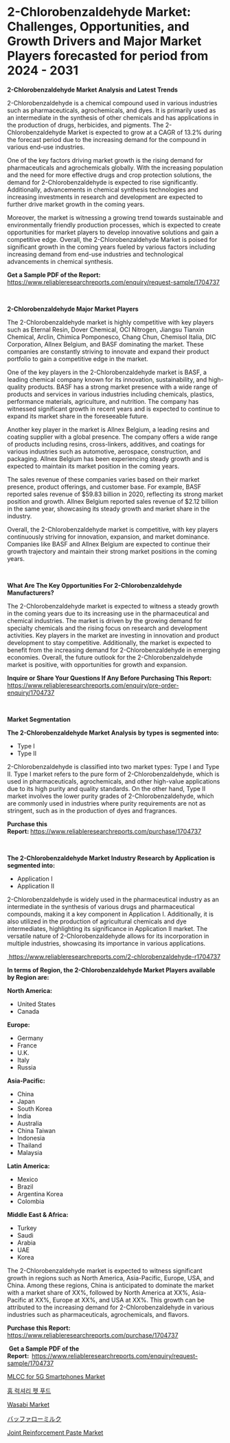 <p><h1>2-Chlorobenzaldehyde Market: Challenges, Opportunities, and Growth Drivers and Major Market Players forecasted for period from 2024 - 2031</h1></p><p><strong>2-Chlorobenzaldehyde Market Analysis and Latest Trends</strong></p>
<p><p>2-Chlorobenzaldehyde is a chemical compound used in various industries such as pharmaceuticals, agrochemicals, and dyes. It is primarily used as an intermediate in the synthesis of other chemicals and has applications in the production of drugs, herbicides, and pigments. The 2-Chlorobenzaldehyde Market is expected to grow at a CAGR of 13.2% during the forecast period due to the increasing demand for the compound in various end-use industries.</p><p>One of the key factors driving market growth is the rising demand for pharmaceuticals and agrochemicals globally. With the increasing population and the need for more effective drugs and crop protection solutions, the demand for 2-Chlorobenzaldehyde is expected to rise significantly. Additionally, advancements in chemical synthesis technologies and increasing investments in research and development are expected to further drive market growth in the coming years.</p><p>Moreover, the market is witnessing a growing trend towards sustainable and environmentally friendly production processes, which is expected to create opportunities for market players to develop innovative solutions and gain a competitive edge. Overall, the 2-Chlorobenzaldehyde Market is poised for significant growth in the coming years fueled by various factors including increasing demand from end-use industries and technological advancements in chemical synthesis.</p></p>
<p><strong>Get a Sample PDF of the Report:&nbsp;</strong> <a href="https://www.reliableresearchreports.com/enquiry/request-sample/1704737">https://www.reliableresearchreports.com/enquiry/request-sample/1704737</a></p>
<p>&nbsp;</p>
<p><strong>2-Chlorobenzaldehyde Major Market Players</strong></p>
<p><p>The 2-Chlorobenzaldehyde market is highly competitive with key players such as Eternal Resin, Dover Chemical, OCI Nitrogen, Jiangsu Tianxin Chemical, Arclin, Chimica Pomponesco, Chang Chun, Chemisol Italia, DIC Corporation, Allnex Belgium, and BASF dominating the market. These companies are constantly striving to innovate and expand their product portfolio to gain a competitive edge in the market.</p><p>One of the key players in the 2-Chlorobenzaldehyde market is BASF, a leading chemical company known for its innovation, sustainability, and high-quality products. BASF has a strong market presence with a wide range of products and services in various industries including chemicals, plastics, performance materials, agriculture, and nutrition. The company has witnessed significant growth in recent years and is expected to continue to expand its market share in the foreseeable future.</p><p>Another key player in the market is Allnex Belgium, a leading resins and coating supplier with a global presence. The company offers a wide range of products including resins, cross-linkers, additives, and coatings for various industries such as automotive, aerospace, construction, and packaging. Allnex Belgium has been experiencing steady growth and is expected to maintain its market position in the coming years.</p><p>The sales revenue of these companies varies based on their market presence, product offerings, and customer base. For example, BASF reported sales revenue of $59.83 billion in 2020, reflecting its strong market position and growth. Allnex Belgium reported sales revenue of $2.12 billion in the same year, showcasing its steady growth and market share in the industry.</p><p>Overall, the 2-Chlorobenzaldehyde market is competitive, with key players continuously striving for innovation, expansion, and market dominance. Companies like BASF and Allnex Belgium are expected to continue their growth trajectory and maintain their strong market positions in the coming years.</p></p>
<p>&nbsp;</p>
<p><strong>What Are The Key Opportunities For 2-Chlorobenzaldehyde Manufacturers?</strong></p>
<p><p>The 2-Chlorobenzaldehyde market is expected to witness a steady growth in the coming years due to its increasing use in the pharmaceutical and chemical industries. The market is driven by the growing demand for specialty chemicals and the rising focus on research and development activities. Key players in the market are investing in innovation and product development to stay competitive. Additionally, the market is expected to benefit from the increasing demand for 2-Chlorobenzaldehyde in emerging economies. Overall, the future outlook for the 2-Chlorobenzaldehyde market is positive, with opportunities for growth and expansion.</p></p>
<p><strong>Inquire or Share Your Questions If Any Before Purchasing This Report:</strong> <a href="https://www.reliableresearchreports.com/enquiry/pre-order-enquiry/1704737">https://www.reliableresearchreports.com/enquiry/pre-order-enquiry/1704737</a></p>
<p>&nbsp;</p>
<p><strong>Market Segmentation</strong></p>
<p><strong>The 2-Chlorobenzaldehyde Market Analysis by types is segmented into:</strong></p>
<p><ul><li>Type I</li><li>Type II</li></ul></p>
<p><p>2-Chlorobenzaldehyde is classified into two market types: Type I and Type II. Type I market refers to the pure form of 2-Chlorobenzaldehyde, which is used in pharmaceuticals, agrochemicals, and other high-value applications due to its high purity and quality standards. On the other hand, Type II market involves the lower purity grades of 2-Chlorobenzaldehyde, which are commonly used in industries where purity requirements are not as stringent, such as in the production of dyes and fragrances.</p></p>
<p><strong>Purchase this Report:&nbsp;</strong><a href="https://www.reliableresearchreports.com/purchase/1704737">https://www.reliableresearchreports.com/purchase/1704737</a></p>
<p>&nbsp;</p>
<p><strong>The 2-Chlorobenzaldehyde Market Industry Research by Application is segmented into:</strong></p>
<p><ul><li>Application I</li><li>Application II</li></ul></p>
<p><p>2-Chlorobenzaldehyde is widely used in the pharmaceutical industry as an intermediate in the synthesis of various drugs and pharmaceutical compounds, making it a key component in Application I. Additionally, it is also utilized in the production of agricultural chemicals and dye intermediates, highlighting its significance in Application II market. The versatile nature of 2-Chlorobenzaldehyde allows for its incorporation in multiple industries, showcasing its importance in various applications.</p></p>
<p><a href="https://www.reliableresearchreports.com/2-chlorobenzaldehyde-r1704737">&nbsp;https://www.reliableresearchreports.com/2-chlorobenzaldehyde-r1704737</a></p>
<p><strong>In terms of Region, the 2-Chlorobenzaldehyde Market Players available by Region are:</strong></p>
<p>
    <p> <strong> North America: </strong>
        <ul>
            <li>United States</li>
            <li>Canada</li>
        </ul>
        </p> 
    <p> <strong> Europe: </strong>
        <ul>
            <li>Germany</li>
            <li>France</li>
            <li>U.K.</li>
            <li>Italy</li>
            <li>Russia</li>
        </ul>
        </p> 
    <p> <strong> Asia-Pacific: </strong>
        <ul>
            <li>China</li>
            <li>Japan</li>
            <li>South Korea</li>
            <li>India</li>
            <li>Australia</li>
            <li>China Taiwan</li>
            <li>Indonesia</li>
            <li>Thailand</li>
            <li>Malaysia</li>
        </ul>
        </p> 
    <p> <strong> Latin America: </strong>
        <ul>
            <li>Mexico</li>
            <li>Brazil</li>
            <li>Argentina Korea</li>
            <li>Colombia</li>
        </ul>
        </p> 
    <p> <strong> Middle East & Africa: </strong>
        <ul>
            <li>Turkey</li>
            <li>Saudi</li>
            <li>Arabia</li>
            <li>UAE</li>
            <li>Korea</li>
        </ul>
    </p>
    </p>
<p><p>The 2-Chlorobenzaldehyde market is expected to witness significant growth in regions such as North America, Asia-Pacific, Europe, USA, and China. Among these regions, China is anticipated to dominate the market with a market share of XX%, followed by North America at XX%, Asia-Pacific at XX%, Europe at XX%, and USA at XX%. This growth can be attributed to the increasing demand for 2-Chlorobenzaldehyde in various industries such as pharmaceuticals, agrochemicals, and flavors.</p></p>
<p><strong>Purchase this Report: </strong><a href="https://www.reliableresearchreports.com/purchase/1704737">https://www.reliableresearchreports.com/purchase/1704737</a></p>
<p>&nbsp;<strong>Get a Sample PDF of the Report:&nbsp;&nbsp;</strong><a href="https://www.reliableresearchreports.com/enquiry/request-sample/1704737">https://www.reliableresearchreports.com/enquiry/request-sample/1704737</a></p>
<p><strong></strong></p>
<p><p><a href="https://github.com/AKSHATREPORTPRIME/Market-Research-Report-List-4/blob/main/mlcc-for-5g-smartphones-market.md">MLCC for 5G Smartphones Market</a></p><p><a href="https://github.com/milikokao84/Market-Research-Report-List-1/blob/main/5298956109564.md">홈 럭셔리 펫 푸드</a></p><p><a href="https://issuu.com/reportprime-2/docs/wasabi-market-size-2030.pptx">Wasabi Market</a></p><p><a href="https://github.com/CieloStamm/Market-Research-Report-List-1/blob/main/9048885124932.md">バッファローミルク</a></p><p><a href="https://github.com/indrystar/Market-Research-Report-List-3/blob/main/joint-reinforcement-paste-market.md">Joint Reinforcement Paste Market</a></p></p>